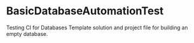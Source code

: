 # BasicDatabaseAutomationTest
Testing CI for Databases
Template solution and project file for building an empty database.
